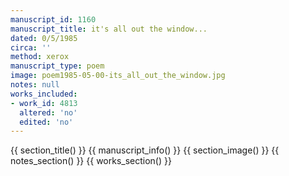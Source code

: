 ```yaml
---
manuscript_id: 1160
manuscript_title: it's all out the window...
dated: 0/5/1985
circa: ''
method: xerox
manuscript_type: poem
image: poem1985-05-00-its_all_out_the_window.jpg
notes: null
works_included:
- work_id: 4813
  altered: 'no'
  edited: 'no'
---
```


{{ section_title() }}
{{ manuscript_info() }}
{{ section_image() }}
{{ notes_section() }}
{{ works_section() }}
